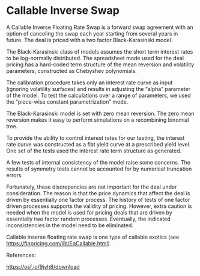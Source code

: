 # Callable Inverse Swap

A Callable Inverse Floating Rate Swap is a forward swap agreement with an option of canceling the swap each year starting from several years in future. The deal is priced with a two factor Black-Karasinski model.

The Black-Karasinski class of models assumes the short term interest rates to be log-normally distributed. The spreadsheet mode used for the deal pricing has a hard-coded term structure of the mean reversion and volatility parameters, constructed as Chebyshev polynomials. 

The calibration procedure takes only an interest rate curve as input (ignoring volatility surfaces) and results in adjusting the “alpha” parameter of the model. To test the calculations over a range of parameters, we used  the “piece-wise constant parametrization” mode. 

The Black-Karasinski model is set with zero mean reversion. The zero mean reversion makes it easy to perform simulations on a recombining binomial tree.

To provide the ability to control interest rates for our testing, the interest rate curve was constructed as a flat yield curve at a prescribed yield level. One set of the tests used the interest rate term structure as generated.

A few tests of internal consistency of the model raise some concerns. The results of symmetry tests cannot be accounted for by numerical truncation errors. 

Fortunately, these discrepancies are not important for the deal under consideration. The reason is that the price dynamics that affect the deal is driven by essentially one factor process.  The history of tests of one factor driven processes supports the validity of pricing. 
However, extra caution is needed when the model is used for pricing deals that are driven by essentially two factor random processes. Eventually, the indicated inconsistencies in the model need to be eliminated. 

Callable inserse floating rate swap is one type of callable exotics (see https://finpricing.com/lib/EqCallable.html).

References:

https://osf.io/9jyh8/download
